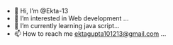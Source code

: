- 👋 Hi, I’m @Ekta-13
- 👀 I’m interested in Web development ...
- 🌱 I’m currently learning java script...
- 📫 How to reach me ektagupta101213@gmail.com ...

<!---
Ekta-13/Ekta-13 is a ✨ special ✨ repository because its `README.md` (this file) appears on your GitHub profile.
You can click the Preview link to take a look at your changes.
--->
